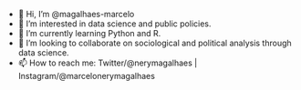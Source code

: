 - 👋 Hi, I’m @magalhaes-marcelo
- 👀 I’m interested in data science and public policies.
- 🌱 I’m currently learning Python and R.
- 💞️ I’m looking to collaborate on sociological and political analysis through data science.
- 📫 How to reach me: Twitter/@nerymagalhaes  |  Instagram/@marcelonerymagalhaes

<!---
magalhaes-marcelo/magalhaes-marcelo is a ✨ special ✨ repository because its `README.md` (this file) appears on your GitHub profile.
You can click the Preview link to take a look at your changes.
--->
